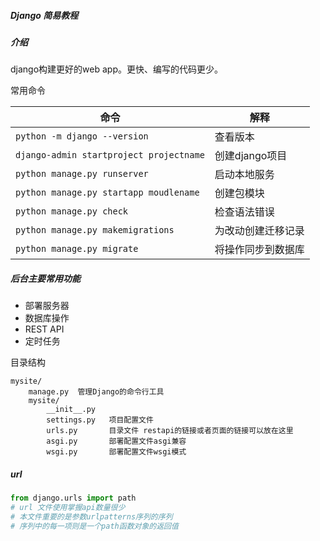 ##### Django 简易教程

##### 介绍

django构建更好的web app。更快、编写的代码更少。

常用命令

| 命令                                    | 解释               |
| --------------------------------------- | ------------------ |
| `python -m django --version`            | 查看版本           |
| `django-admin startproject projectname` | 创建django项目     |
| `python manage.py runserver`            | 启动本地服务       |
| `python manage.py startapp moudlename`  | 创建包模块         |
| `python manage.py check`                | 检查语法错误       |
| `python manage.py makemigrations`       | 为改动创建迁移记录 |
| `python manage.py migrate`              | 将操作同步到数据库 |

##### **后台主要常用功能**

- 部署服务器
- 数据库操作
- REST API
- 定时任务

目录结构

```
mysite/
    manage.py  管理Django的命令行工具
    mysite/
        __init__.py
        settings.py   项目配置文件 
        urls.py       目录文件 restapi的链接或者页面的链接可以放在这里
        asgi.py       部署配置文件asgi兼容
        wsgi.py       部署配置文件wsgi模式
```

##### url

```python
from django.urls import path
# url 文件使用掌握api数量很少
# 本文件重要的是参数urlpatterns序列的序列
# 序列中的每一项则是一个path函数对象的返回值

```

